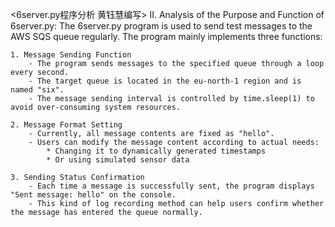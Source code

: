 <6server.py程序分析 黄钰慧编写>
II. Analysis of the Purpose and Function of 6server.py:
    The 6server.py program is used to send test messages to the AWS SQS queue regularly.
    The program mainly implements three functions:

    1. Message Sending Function
        - The program sends messages to the specified queue through a loop every second.
        - The target queue is located in the eu-north-1 region and is named "six".
        - The message sending interval is controlled by time.sleep(1) to avoid over-consuming system resources.

    2. Message Format Setting
        - Currently, all message contents are fixed as "hello".
        - Users can modify the message content according to actual needs:
            * Changing it to dynamically generated timestamps
            * Or using simulated sensor data

    3. Sending Status Confirmation
        - Each time a message is successfully sent, the program displays "Sent message: hello" on the console.
        - This kind of log recording method can help users confirm whether the message has entered the queue normally.